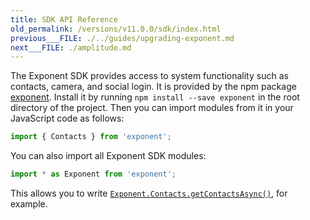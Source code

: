 ```yaml
---
title: SDK API Reference
old_permalink: /versions/v11.0.0/sdk/index.html
previous___FILE: ./../guides/upgrading-exponent.md
next___FILE: ./amplitude.md
---
```


The Exponent SDK provides access to system functionality such as contacts, camera, and social login. It is provided by the npm package [exponent](https://www.npmjs.com/package/exponent). Install it by running `npm install --save exponent` in the root directory of the project. Then you can import modules from it in your JavaScript code as follows:

```javascript
import { Contacts } from 'exponent';
```

You can also import all Exponent SDK modules:

```javascript
import * as Exponent from 'exponent';
```

This allows you to write [`Exponent.Contacts.getContactsAsync()`](/versions/v11.0.0/sdk/contacts#Exponent.Contacts.getContactsAsync "Exponent.Contacts.getContactsAsync"), for example.
